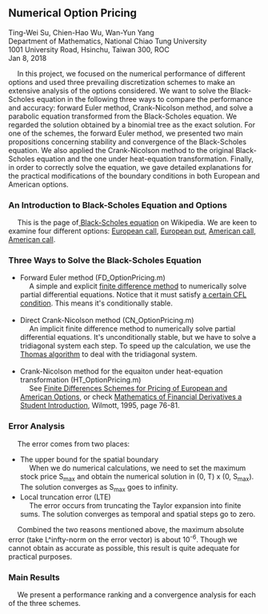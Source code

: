 ## Numerical Option Pricing

Ting-Wei Su, Chien-Hao Wu, Wan-Yun Yang <br>
Department of Mathematics, National Chiao Tung University <br>
1001 University Road, Hsinchu, Taiwan 300, ROC <br>
Jan 8, 2018 <br>

&emsp; In this project, we focused on the numerical performance of different options and used three prevailing discretization schemes to make an extensive analysis of the options considered. We want to solve the Black-Scholes equation in the following three ways to compare the performance and accuracy: forward Euler method, Crank-Nicolson method, and solve a parabolic equation transformed from the Black-Scholes equation. We regarded the solution obtained by a binomial tree as the exact solution. For one of the schemes, the forward Euler method, we presented two main propositions concerning stability and convergence of the Black-Scholes equation. We also applied the Crank-Nicolson method to the original Black-Scholes equation and the one under heat-equation transformation. Finally, in order to correctly solve the equation, we gave detailed explanations for the practical modifications of the boundary conditions in both European and American options.

### An Introduction to Black-Scholes Equation and Options
&emsp; This is the page of<a href="https://en.wikipedia.org/wiki/Black%E2%80%93Scholes_equation" title="Title">
Black-Scholes equation</a> on Wikipedia. 
We are keen to examine four different options: <a href="https://www.investopedia.com/terms/e/europeanoption.asp" title="Title">
European call</a>, <a href="https://www.investopedia.com/terms/e/europeanoption.asp" title="Title">
European put</a>, <a href="https://www.investopedia.com/terms/a/americanoption.asp" title="Title">
American call</a>, <a href="https://www.investopedia.com/terms/a/americanoption.asp" title="Title">
American call</a>. 

### Three Ways to Solve the Black-Scholes Equation
* Forward Euler method (FD_OptionPricing.m) <br>
&emsp; A simple and explicit <a href="https://en.wikipedia.org/wiki/Finite_difference" title="Title">
 finite difference method</a> to numerically solve partial differential equations. Notice that it must satisfy <a href="https://en.wikipedia.org/wiki/Courant%E2%80%93Friedrichs%E2%80%93Lewy_condition" title="Title">
a certain CFL condition</a>. This means it's conditionally stable. <br> <br>
* Direct Crank-Nicolson method (CN_OptionPricing.m) <br>
&emsp; An implicit finite difference method to numerically solve partial differential equations. It's unconditionally stable, but we have to solve a tridiagonal system each step. To speed up the calculation, we use the<a href="https://en.wikipedia.org/wiki/Tridiagonal_matrix_algorithm" title="Title"> Thomas algorithm</a> to deal with the tridiagonal system. <br> <br>
* Crank-Nicolson method for the equaiton under heat-equation transformation (HT_OptionPricing.m) <br>
&emsp; See <a href="https://fenix.tecnico.ulisboa.pt/downloadFile/395139424085/Extended%20Abstract.pdf" title="Title">Finite Differences Schemes for Pricing of European and American Options</a>, or check <a href="https://books.google.com.tw/books?id=VYVhnC3fIVEC&printsec=frontcover&dq=Mathematics+of+Financial+Derivatives+a+Student+Introduction&hl=zh-TW&sa=X&ved=0ahUKEwiXuqKWxu3YAhXGlJQKHfz1BgYQ6AEIJjAA#v=onepage&q=Mathematics%20of%20Financial%20Derivatives%20a%20Student%20Introduction&f=false" title="Title">Mathematics of Financial Derivatives a Student Introduction</a>, Wilmott, 1995, page 76-81.



### Error Analysis
&emsp; The error comes from two places:
* The upper bound for the spatial boundary <br>
&emsp; When we do numerical calculations, we need to set the maximum stock price S<sub>max</sub> and obtain the numerical solution in (0, T) x (0, S<sub>max</sub>). The solution converges as S<sub>max</sub> goes to infinity.
* Local truncation error (LTE) <br>
&emsp; The error occurs from truncating the Taylor expansion into finite sums. The solution converges as temporal and spatial steps go to zero.

&emsp; Combined the two reasons mentioned above, the maximum absolute error (take L^infty-norm on the error vector) is about 10<sup>-6</sup>. Though we cannot obtain as accurate as possible, this result is quite adequate for practical purposes.

### Main Results
&emsp; We present a performance ranking and a convergence analysis for each of the three schemes.
